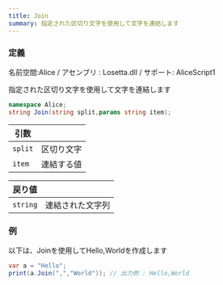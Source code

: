 ```yaml
---
title: Join
summary: 指定された区切り文字を使用して文字を連結します
---
```

### 定義
名前空間:Alice / アセンブリ : Losetta.dll / サポート: AliceScript1

指定された区切り文字を使用して文字を連結します

```cs title="AliceScript"
namespace Alice;
string Join(string split,params string item);
```

|引数| |
|-|-|
|`split`|区切り文字|
|`item`|連結する値|

|戻り値| |
|-|-|
|`string`|連結された文字列|

### 例
以下は、Joinを使用してHello,Worldを作成します

```cs title="AliceScript"
var a = "Hello";
print(a.Join(",","World")); // 出力例 : Hello,World
```
